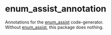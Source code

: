 # enum_assist_annotation

  Annotations for the [enum_assist] code-generator.\
  Without [enum_assist], this package does nothing.

[enum_assist]: https://pub.dartlang.org/packages/enum_assist
